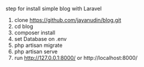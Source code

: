 step for install simple blog with Laravel

1. clone https://github.com/jayanudin/blog.git
2. cd blog
3. composer install
4. set Database on .env
5. php artisan migrate
6. php artisan serve
7. run http://127.0.0.1:8000/ or http://localhost:8000/